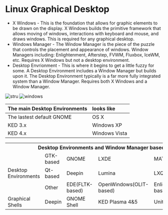 
# Linux Graphical Desktop
* X Windows - This is the foundation that allows for graphic elements to be drawn on the display. X Windows builds the primitive framework that allows moving of windows, interactions with keyboard and mouse, and draws windows. This is required for any graphical desktop.
* Windows Manager - The Window Manager is the piece of the puzzle that controls the placement and appearance of windows. Window Managers including: Enlightenment, Afterstep, FVWM, Fluxbox, IceWM, etc. Requires X Windows but not a desktop environment.
* Desktop Envrionment - This is where it begins to get a little fuzzy for some. A Desktop Environment includes a Window Manager but builds upon it. The Desktop Environment typically is a far more fully integrated system than a Window Manager. Requires both X Windows and a Window Manager.

![stru](https://upload.wikimedia.org/wikipedia/commons/9/95/Schema_of_the_layers_of_the_graphical_user_interface.svg)
![windows](https://upload.wikimedia.org/wikipedia/commons/thumb/1/14/Window_%28windowing_system%29.svg/512px-Window_%28windowing_system%29.svg.png)

| The main Desktop Environments | looks like     |
| :-----------------------------| :--------------|
| The lastest default GNOME     | OS X           |
| KED 3.x                       | Windows XP     |    
| KED 4.x                       | Windows Vista  |



<table>
  <tr>
    <th colspan="6">Desktop Environments and Window Manager based on X11 or Wayland</th>
   </tr>
  <tr>
    <td rowspan="3">Desktop Environments</td>
    <td>GTK-based</td>
    <td>GNOME</td>
    <td>LXDE</td>
    <td>MATE</td>
    <td>XFCE</td>
  </tr>
  <tr>
    <td>Qt-based</td>
    <td>Deepin</td>
    <td>Lumina</td>
    <td>LXQt</td>
    <td>Trinity</td>
  </tr> 
  <tr>
    <td>Other</td>
    <td>EDE(FLTK-based)</td>
    <td>OpenWindows(OLIT-based)</td>
    <td>Enlightenment(EFL-based)</td>
    <td>UDE(Xlib/XCB-based)</td>
  </tr>
  <tr>
    <td>Graphical Shells</td>
    <td>Deepin</td>
    <td>GNOME Shell</td>
    <td>KED Plasma 4&5</td>
    <td>Unity</td>
    <td>Maynard</td>
  </tr>
</table>
